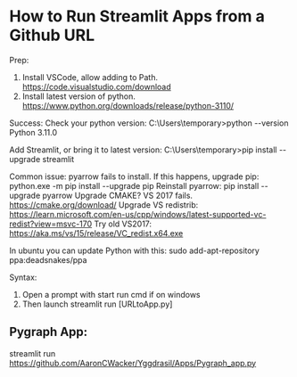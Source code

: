 # How to Run Streamlit Apps from a Github URL

Prep:
1. Install VSCode, allow adding to Path.  https://code.visualstudio.com/download
2. Install latest version of python.  https://www.python.org/downloads/release/python-3110/

Success:
Check your python version:
C:\Users\temporary>python --version
Python 3.11.0

Add Streamlit, or bring it to latest version:
C:\Users\temporary>pip install --upgrade streamlit

Common issue: pyarrow fails to install.  If this happens, upgrade pip:
python.exe -m pip install --upgrade pip
Reinstall pyarrow:
pip install --upgrade pyarrow
Upgrade CMAKE?  VS 2017 fails.  https://cmake.org/download/
Upgrade VS redistrib: https://learn.microsoft.com/en-us/cpp/windows/latest-supported-vc-redist?view=msvc-170
Try old VS2017: https://aka.ms/vs/15/release/VC_redist.x64.exe

In ubuntu you can update Python with this:
sudo add-apt-repository ppa:deadsnakes/ppa


Syntax:
1. Open a prompt with start run cmd if on windows
2. Then launch streamlit run [URLtoApp.py]

## Pygraph App:
streamlit run https://github.com/AaronCWacker/Yggdrasil/Apps/Pygraph_app.py

